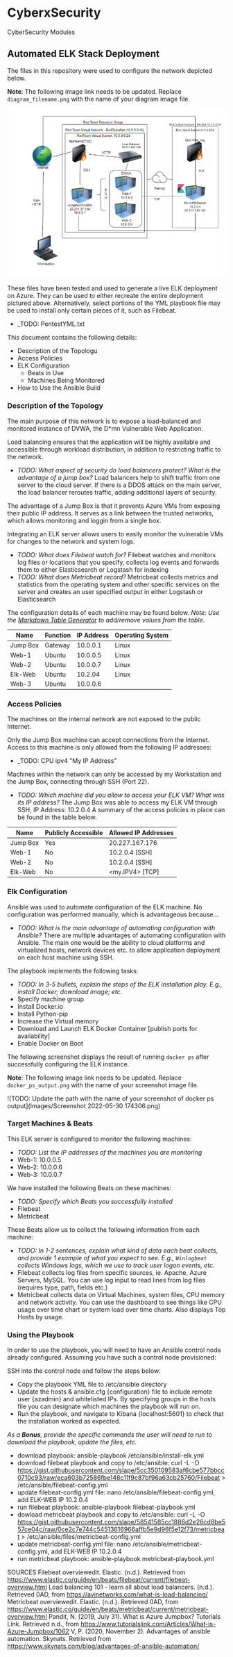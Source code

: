 # CyberxSecurity
CyberSecurity Modules
## Automated ELK Stack Deployment

The files in this repository were used to configure the network depicted below.

**Note**: The following image link needs to be updated. Replace `diagram_filename.png` with the name of your diagram image file.  

![TODO: Update the path with the name of your diagram](Diagrams/elkserver.drawio.png)

These files have been tested and used to generate a live ELK deployment on Azure. They can be used to either recreate the entire deployment pictured above. Alternatively, select portions of the YML playbook file may be used to install only certain pieces of it, such as Filebeat.

  - _TODO: PentestYML.txt

This document contains the following details:
- Description of the Topologu
- Access Policies
- ELK Configuration
  - Beats in Use
  - Machines Being Monitored
- How to Use the Ansible Build


### Description of the Topology

The main purpose of this network is to expose a load-balanced and monitored instance of DVWA, the D*mn Vulnerable Web Application.

Load balancing ensures that the application will be highly available and accessible through workload distribution, in addition to restricting traffic to the network.
- _TODO: What aspect of security do load balancers protect? What is the advantage of a jump box?_
Load balancers help to shift traffic from one server to the cloud server. If there is a DDOS attack on the main server, the load balancer reroutes traffic, adding additional layers of security.

The advantage of a Jump Box is that it prevents Azure VMs from exposing their public IP address. It serves as a link between the trusted networks, which allows monitoring and loggin from a single box.  

Integrating an ELK server allows users to easily monitor the vulnerable VMs for changes to the network and system logs.
- _TODO: What does Filebeat watch for?_
Filebeat watches and monitors log files or locations that you specify, collects log events and forwards them to either Elasticsearch or Logstash for indexing
- _TODO: What does Metricbeat record?_
Metricbeat collects metrics and statistics from the operating system and other specific services on the server and creates an user specified output in either Logstash or Elasticsearch

The configuration details of each machine may be found below.
_Note: Use the [Markdown Table Generator](http://www.tablesgenerator.com/markdown_tables) to add/remove values from the table_.

| Name     | Function | IP Address | Operating System |
|----------|----------|------------|------------------|
| Jump Box | Gateway  | 10.0.0.1   | Linux            |
| Web-1	   | Ubuntu   | 10.0.0.5   | Linux            |
| Web-2    | Ubuntu   | 10.0.0.7   | Linux            |
| Elk-Web  | Ubuntu   | 10.2.04    | Linux            |
| Web-3    | Ubuntu   | 10.0.0.6   |                  |

### Access Policies

The machines on the internal network are not exposed to the public Internet. 

Only the Jump Box machine can accept connections from the Internet. Access to this machine is only allowed from the following IP addresses:
- _TODO: CPU ipv4 "My IP Address"

Machines within the network can only be accessed by my Workstation and the Jump Box, connecting through SSH (Port 22).
- _TODO: Which machine did you allow to access your ELK VM? What was its IP address?_
The Jump Box was able to access my ELK VM through SSH, IP Address: 10.2.0.4
A summary of the access policies in place can be found in the table below.

| Name     | Publicly Accessible | Allowed IP Addresses 	 |
|----------|---------------------|-------------------------------|
| Jump Box | Yes                 | 20.227.167.176 | 10.0.0.4[SSH]|
| Web-1    | No                  | 10.2.0.4 [SSH]                |
| Web-2    | No                  | 10.2.0.4 [SSH]              	 |
| Elk-Web  | No			 | <my.IPV4> [TCP]
### Elk Configuration

Ansible was used to automate configuration of the ELK machine. No configuration was performed manually, which is advantageous because...
- _TODO: What is the main advantage of automating configuration with Ansible?_
There are multiple advantages of automating configuration with Ansible. The main one would be the ability to cloud platforms and virtualized hosts, network devices etc. to allow application deployment on each host machine using SSH.

The playbook implements the following tasks:
- _TODO: In 3-5 bullets, explain the steps of the ELK installation play. E.g., install Docker; download image; etc._
- Specify machine group
- Install Docker.io
- Install Python-pip
- Increase the Virtual memory
- Download and Launch ELK Docker Container [publish ports for availability]
- Enable Docker on Boot

The following screenshot displays the result of running `docker ps` after successfully configuring the ELK instance.

**Note**: The following image link needs to be updated. Replace `docker_ps_output.png` with the name of your screenshot image file.  


![TODO: Update the path with the name of your screenshot of docker ps output](Images/Screenshot 2022-05-30 174306.png)

### Target Machines & Beats
This ELK server is configured to monitor the following machines:
- _TODO: List the IP addresses of the machines you are monitoring_
- Web-1: 10.0.0.5
- Web-2: 10.0.0.6
- Web-3: 10.0.0.7

We have installed the following Beats on these machines:
- _TODO: Specify which Beats you successfully installed_
- Filebeat
- Metricbeat

These Beats allow us to collect the following information from each machine:
- _TODO: In 1-2 sentences, explain what kind of data each beat collects, and provide 1 example of what you expect to see. E.g., `Winlogbeat` collects Windows logs, which we use to track user logon events, etc._
- Filebeat collects log files from specific sources, ie. Apache, Azure Servers, MySQL. You can use log input to read lines from log files (requires type, path, fields etc.)
- Metricbeat collects data on Virtual Machines, system files, CPU memory and network activity. You can use the dashboard to see things like CPU usage over time chart or system load over time charts. Also displays Top Hosts by usage.

### Using the Playbook
In order to use the playbook, you will need to have an Ansible control node already configured. Assuming you have such a control node provisioned: 

SSH into the control node and follow the steps below:
- Copy the playbook YML file to /etc/ansible directory
- Update the hosts & ansible.cfg {configuration} file to include remote user {azadmin} and whitelisted IPs. By specifying groups in the hosts file you can designate which machines the playbook will run on.
- Run the playbook, and navigate to Kibana {localhost:5601} to check that the installation worked as expected.


_As a **Bonus**, provide the specific commands the user will need to run to download the playbook, update the files, etc._

- download playbook: ansible-playbook /etc/ansible/install-elk.yml
- download filebeat playbook and copy to /etc/ansible: curl -L -O https://gist.githubusercontent.com/slape/5cc350109583af6cbe577bbcc0710c93/raw/eca603b72586fbe148c11f9c87bf96a63cb25760/Filebeat > /etc/ansible/filebeat-config.yml
- update filebeat-config.yml file: nano /etc/ansible/filebeat-config.yml, add ELK-WEB  IP 10.2.0.4
- run filebeat playbook: ansible-playbook filebeat-playbook.yml
- dowload metricbeat playbook and copy to /etc/ansible: curl -L -O https://gist.githubusercontent.com/slape/58541585cc1886d2e26cd8be557ce04c/raw/0ce2c7e744c54513616966affb5e9d96f5e12f73/metricbeat > /etc/ansible/files/metricbeat-config.yml
- update metricbeat-config.yml file: nano /etc/ansible/metricbeat-config.yml, add ELK-WEB IP 10.2.0.4
- run metricbeat playbook: ansible-playbook metricbeat-playbook.yml

SOURCES
Filebeat overviewedit. Elastic. (n.d.). Retrieved from https://www.elastic.co/guide/en/beats/filebeat/current/filebeat-overview.html 
Load balancing 101 - learn all about load balancers. (n.d.). Retrieved 0AD, from https://avinetworks.com/what-is-load-balancing/ 
Metricbeat overviewedit. Elastic. (n.d.). Retrieved 0AD, from https://www.elastic.co/guide/en/beats/metricbeat/current/metricbeat-overview.html 
Pandit, N. (2019, July 31). What is Azure Jumpbox? Tutorials Link. Retrieved n.d., from https://www.tutorialslink.com/Articles/What-is-Azure-Jumpbox/1062 
V, P. (2020, November 2). Advantages of ansible automation. Skynats. Retrieved from https://www.skynats.com/blog/advantages-of-ansible-automation/ 
